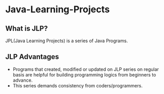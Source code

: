 # Java-Learning-Projects


## What is JLP?
JPL(Java Learning Projects) is a series of Java Programs. 

## JLP Advantages
- Programs that created, modified or updated on JLP series on regular basis are helpful for building programming logics from beginners to advance.
- This series demands consistency from coders/programmers.

